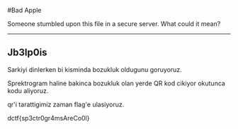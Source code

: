 #Bad Apple

Someone stumbled upon this file in a secure server. What could it mean?

----

## Jb3lp0is

Sarkiyi dinlerken bi kisminda bozukluk oldugunu goruyoruz.

Sprektrogram haline bakinca bozukluk olan yerde QR kod cikiyor okutunca kodu aliyoruz.

qr'i tarattigimiz zaman flag'e ulasiyoruz.

dctf{sp3ctr0gr4msAreCo0l}
